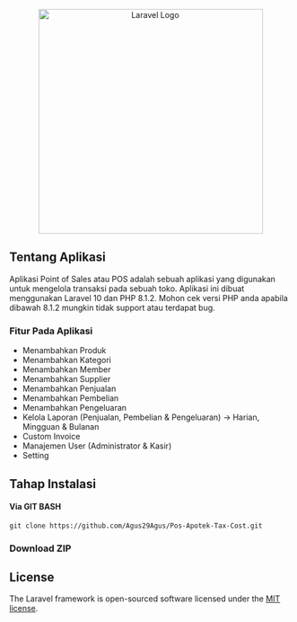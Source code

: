 <p align="center"><a href="https://laravel.com" target="_blank"><img src="https://raw.githubusercontent.com/laravel/art/master/logo-lockup/5%20SVG/2%20CMYK/1%20Full%20Color/laravel-logolockup-cmyk-red.svg" width="400" alt="Laravel Logo"></a></p>

## Tentang Aplikasi
Aplikasi Point of Sales atau POS adalah sebuah aplikasi yang digunakan untuk mengelola transaksi pada sebuah toko. Aplikasi ini dibuat menggunakan Laravel 10 dan PHP 8.1.2. Mohon cek versi PHP anda apabila dibawah 8.1.2 mungkin tidak support atau terdapat bug.

### Fitur Pada Aplikasi 
- Menambahkan Produk
- Menambahkan Kategori
- Menambahkan Member
- Menambahkan Supplier
- Menambahkan Penjualan
- Menambahkan Pembelian
- Menambahkan Pengeluaran
- Kelola Laporan (Penjualan, Pembelian & Pengeluaran) -> Harian, Mingguan & Bulanan
- Custom Invoice
- Manajemen User (Administrator & Kasir)
- Setting

## Tahap Instalasi
#### Via GIT BASH
```
git clone https://github.com/Agus29Agus/Pos-Apotek-Tax-Cost.git
```

### Download ZIP



## License

The Laravel framework is open-sourced software licensed under the [MIT license](https://opensource.org/licenses/MIT).
